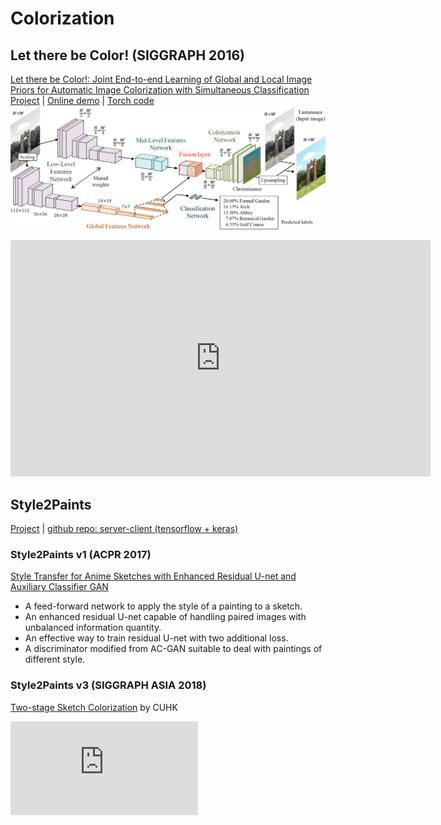 # Colorization
## Let there be Color! (SIGGRAPH 2016)
[Let there be Color!: Joint End-to-end Learning of Global and Local Image Priors for Automatic Image Colorization with Simultaneous Classification](http://iizuka.cs.tsukuba.ac.jp/projects/colorization/data/colorization_sig2016.pdf)  
[Project](http://iizuka.cs.tsukuba.ac.jp/projects/colorization/en/) | [Online demo](http://iizuka.cs.tsukuba.ac.jp/projects/colorization/web/) | [Torch code](https://github.com/satoshiiizuka/siggraph2016_colorization)
![](img/let-there-be-color.png)
<iframe width="672" height="378" src="https://www.youtube.com/embed/ys5nMO4Q0iY" frameborder="0" allow="accelerometer; autoplay; encrypted-media; gyroscope; picture-in-picture" allowfullscreen></iframe>

## Style2Paints
[Project](https://www.cse.cuhk.edu.hk/~ttwong/papers/colorize/colorize.html) | [github repo: server-client (tensorflow + keras)](https://github.com/lllyasviel/style2paints)
### Style2Paints v1 (ACPR 2017)
[Style Transfer for Anime Sketches with Enhanced Residual U-net and Auxiliary Classifier GAN](https://arxiv.org/pdf/1706.03319.pdf)
* A feed-forward network to apply the style of a painting to a sketch. 
* An enhanced residual U-net capable of handling paired images with unbalanced information quantity. 
* An effective way to train residual U-net with two additional loss. 
* A discriminator modified from AC-GAN suitable to deal with paintings of different style.
### Style2Paints v3  (SIGGRAPH ASIA 2018)
[Two-stage Sketch Colorization](http://www.cse.cuhk.edu.hk/~ttwong/papers/colorize/colorize.pdf) by CUHK  
<iframe src="http://www.cse.cuhk.edu.hk/~ttwong/papers/colorize/colorize.mp4" frameborder="0" allow="accelerometer; autoplay; encrypted-media; gyroscope; picture-in-picture" allowfullscreen></iframe>
